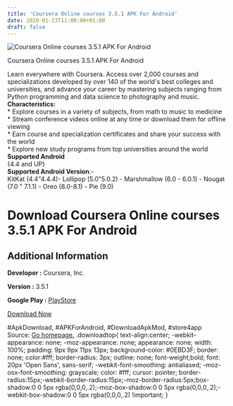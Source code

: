 ```yaml
---
title: 'Coursera Online courses 3.5.1 APK For Android'
date: 2020-01-23T11:00:00+01:00
draft: false
---
```


![Coursera Online courses 3.5.1 APK For Android](https://i0.wp.com/apkhome.net/wp-content/uploads/2020/01/Coursera-Online-courses-3.5.1.png "Coursera Online courses 3.5.1 APK For Android")

  

Coursera Online courses 3.5.1 APK For Android

Learn everywhere with Coursera. Access over 2,000 courses and specializations developed by over 140 of the world's best colleges and universities, and advance your career by mastering subjects ranging from Python programming and data science to photography and music.  
**Characteristics:**  
\* Explore courses in a variety of subjects, from math to music to medicine  
\* Stream conference videos online at any time or download them for offline viewing  
\* Earn course and specialization certificates and share your success with the world  
\* Explore new study programs from top universities around the world  
**Supported Android**  
{4.4 and UP}  
**Supported Android Version**:-  
KitKat (4.4"4.4.4)- Lollipop (5.0"5.0.2) - Marshmallow (6.0 - 6.0.1) - Nougat (7.0 " 7.1.1) - Oreo (8.0-8.1) - Pie (9.0)

Download Coursera Online courses 3.5.1 APK For Android
======================================================

Additional Information
----------------------

**Developer :** Coursera, Inc.

**Version :** 3.5.1

**Google Play :** [PlayStore](https://play.google.com/store/apps/details?id=org.coursera.android&hl=en)

  

[Download Now](https://store4app.co/post/coursera-online-courses-3-5-1-apk-for-android_1579768540)

  
#ApkDownload, #APKForAndroid, #DownloadApkMod, #store4app  
Source: [Go homepage.](https://store4app.co/post/coursera-online-courses-3-5-1-apk-for-android_1579768540) .downloadtop{ text-align:center; -webkit-appearance: none; -moz-appearance: none; appearance: none; width: 100%; padding: 9px 9px 11px 13px; background-color: #0EBD3F; border: none; color:#fff; border-radius: 3px; outline: none; font-weight;bold; font: 20px 'Open Sans', sans-serif; -webkit-font-smoothing: antialiased; -moz-osx-font-smoothing: grayscale; color: #fff; cursor: pointer; border-radius:15px;-webkit-border-radius:15px;-moz-border-radius:5px;box-shadow:0 0 5px rgba(0,0,0,.2);-moz-box-shadow:0 0 5px rgba(0,0,0,.2);-webkit-box-shadow:0 0 5px rgba(0,0,0,.2) !important; }